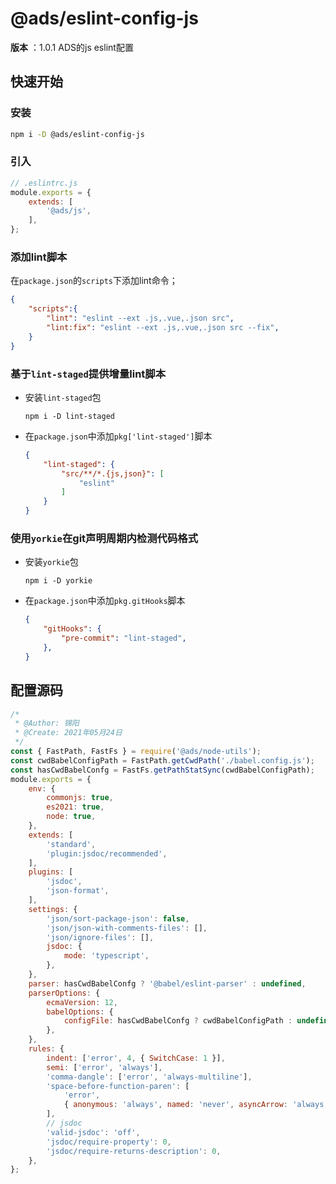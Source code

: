 
# @ads/eslint-config-js
**版本** ：1.0.1
ADS的js eslint配置

## 快速开始

### 安装
```bash
npm i -D @ads/eslint-config-js
```

### 引入
```js
// .eslintrc.js
module.exports = {
    extends: [
        '@ads/js',
    ],
};

```




### 添加lint脚本

在`package.json`的`scripts`下添加lint命令；

```json
{
    "scripts":{
        "lint": "eslint --ext .js,.vue,.json src",
        "lint:fix": "eslint --ext .js,.vue,.json src --fix",
    }
}
```

### 基于`lint-staged`提供增量lint脚本

- 安装`lint-staged`包
    ```
    npm i -D lint-staged
    ```
- 在`package.json`中添加`pkg['lint-staged']`脚本
    ```json
    {
        "lint-staged": {
            "src/**/*.{js,json}": [
                "eslint"
            ]
        }
    }
    ```

### 使用`yorkie`在git声明周期内检测代码格式

- 安装`yorkie`包
    ```
    npm i -D yorkie
    ```
- 在`package.json`中添加`pkg.gitHooks`脚本
    ```json
    {
        "gitHooks": {
            "pre-commit": "lint-staged",
        },
    }
    ```

 <!-- 渲染后缀内容  -->



<a name="source"></a>


## 配置源码

```js
/*
 * @Author: 锦阳
 * @Create: 2021年05月24日
 */
const { FastPath, FastFs } = require('@ads/node-utils');
const cwdBabelConfigPath = FastPath.getCwdPath('./babel.config.js');
const hasCwdBabelConfg = FastFs.getPathStatSync(cwdBabelConfigPath);
module.exports = {
    env: {
        commonjs: true,
        es2021: true,
        node: true,
    },
    extends: [
        'standard',
        'plugin:jsdoc/recommended',
    ],
    plugins: [
        'jsdoc',
        'json-format',
    ],
    settings: {
        'json/sort-package-json': false,
        'json/json-with-comments-files': [],
        'json/ignore-files': [],
        jsdoc: {
            mode: 'typescript',
        },
    },
    parser: hasCwdBabelConfg ? '@babel/eslint-parser' : undefined,
    parserOptions: {
        ecmaVersion: 12,
        babelOptions: {
            configFile: hasCwdBabelConfg ? cwdBabelConfigPath : undefined,
        },
    },
    rules: {
        indent: ['error', 4, { SwitchCase: 1 }],
        semi: ['error', 'always'],
        'comma-dangle': ['error', 'always-multiline'],
        'space-before-function-paren': [
            'error',
            { anonymous: 'always', named: 'never', asyncArrow: 'always' },
        ],
        // jsdoc
        'valid-jsdoc': 'off',
        'jsdoc/require-property': 0,
        'jsdoc/require-returns-description': 0,
    },
};

```




